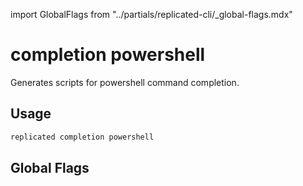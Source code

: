 import GlobalFlags from "../partials/replicated-cli/_global-flags.mdx"

# completion powershell

Generates scripts for powershell command completion.

## Usage

```bash
replicated completion powershell
```

## Global Flags

<GlobalFlags/>